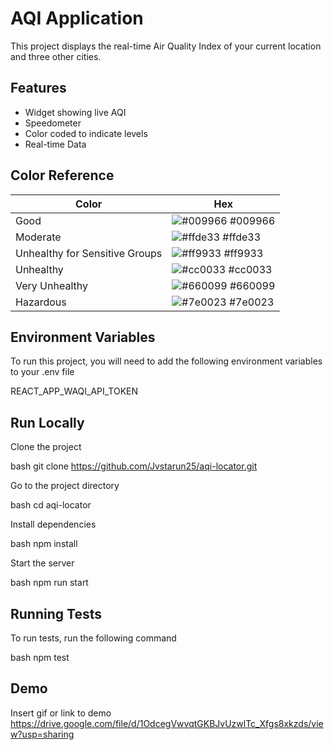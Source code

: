 # AQI Application

This project displays the real-time Air Quality Index of your current location and three other cities.




## Features

- Widget showing live AQI 
- Speedometer
- Color coded to indicate levels
- Real-time Data

## Color Reference

| Color             | Hex                                                                |
| ----------------- | ------------------------------------------------------------------ |
| Good | ![#009966](https://via.placeholder.com/10/009966?text=+) #009966 |
| Moderate | ![#ffde33](https://via.placeholder.com/10/ffde33?text=+) #ffde33 |
| Unhealthy for Sensitive Groups | ![#ff9933](https://via.placeholder.com/10/ff9933?text=+) #ff9933 |
| Unhealthy | ![#cc0033](https://via.placeholder.com/10/cc0033?text=+) #cc0033 |
| Very Unhealthy | ![#660099](https://via.placeholder.com/10/660099?text=+) #660099 |
| Hazardous | ![#7e0023](https://via.placeholder.com/10/7e0023?text=+) #7e0023 |


## Environment Variables

To run this project, you will need to add the following environment variables to your .env file

REACT_APP_WAQI_API_TOKEN


## Run Locally

Clone the project

bash
  git clone https://github.com/Jvstarun25/aqi-locator.git


Go to the project directory

bash
  cd aqi-locator


Install dependencies

bash
  npm install


Start the server

bash
  npm run start

## Running Tests

To run tests, run the following command

bash
  npm test



## Demo

Insert gif or link to demo
https://drive.google.com/file/d/1OdcegVwvqtGKBJvUzwlTc_Xfgs8xkzds/view?usp=sharing